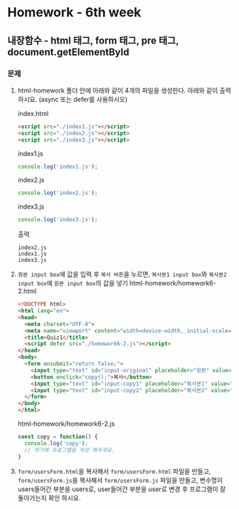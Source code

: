 # Homework - 6th week

## 내장함수 - html 태그, form 태그, pre 태그, document.getElementById
### 문제
1. html-homework 폴더 안에 아래와 같이 4개의 파일을 생성한다. 아래와 같이 출력 하시요. (async 또는 defer를 사용하시오)

    index.html
    ````html
    <script src="./index1.js"></script>
    <script src="./index2.js"></script>
    <script src="./index3.js"></script>
    ````
    index1.js
    ```js
    console.log('index1.js');
    ```
    index2.js
    ```js
    console.log('index2.js');
    ```
    index3.js
    ```js
    console.log('index3.js');
    ```
    출력
    ```
    index2.js
    index1.js
    index3.js
    ```

2. `원본 input box`에 값을 입력 후 `복사 버튼`을 누르면, `복사본1 input box`와 `복사본2 input box`에 `원본 input box`의 값을 넣기
    html-homework/homework6-2.html
    ```html
    <!DOCTYPE html>
    <html lang="en">
    <head>
      <meta charset="UTF-8">
      <meta name="viewport" content="width=device-width, initial-scale=1.0">
      <title>Quiz1</title>
      <script defer src="./homework6-2.js"></script>
    </head>
    <body>
      <form onsubmit="return false;">
        <input type="text" id="input-original" placeholder="원본" value="">
        <button onclick="copy();">복사</button>
        <input type="text" id="input-copy1" placeholder="복사본1" value="">
        <input type="text" id="input-copy2" placeholder="복사본2" value="">
      </form>
    </body>
    </html>
    ```

    html-homework/homework6-2.js
    ```js
    const copy = function() {
      console.log('copy');
      // 여기에 프로그램을 작성 해주세요.
    }
    ```

3. `form/usersForm.html`을 복사해서 `form/usersForm.html` 파일을 만들고,
   `form/usersForm.js`을 복사해서 `form/usersForm.js` 파일을 만들고,
   변수명이 users들어간 부분을 users로, user들어간 부분을 user로 변경 후 프로그램이 잘 돌아가는지 확인 하시요.
